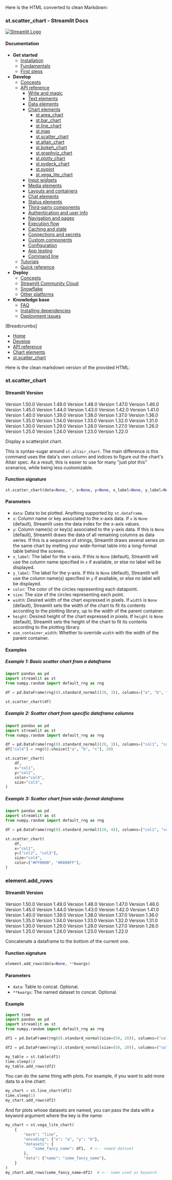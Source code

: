 Here is the HTML converted to clean Markdown:
### st.scatter_chart - Streamlit Docs

[![Streamlit Logo](/logo.svg)](/)

#### Documentation
* **Get started**
	+ [Installation](/get-started/installation)
	+ [Fundamentals](/get-started/fundamentals)
	+ [First steps](/get-started/tutorials)
* **Develop**
	+ [Concepts](/develop/concepts)
	+ [API reference](/develop/api-reference)
		- [Write and magic](/develop/api-reference/write-magic)
		- [Text elements](/develop/api-reference/text)
		- [Data elements](/develop/api-reference/data)
		- [Chart elements](/develop/api-reference/charts)
			- [st.area_chart](/develop/api-reference/charts/st.area_chart)
			- [st.bar_chart](/develop/api-reference/charts/st.bar_chart)
			- [st.line_chart](/develop/api-reference/charts/st.line_chart)
			- [st.map](/develop/api-reference/charts/st.map)
			- [st.scatter_chart](/develop/api-reference/charts/st.scatter_chart)
			- [st.altair_chart](/develop/api-reference/charts/st.altair_chart)
			- [st.bokeh_chart](/develop/api-reference/charts/st.bokeh_chart)
			- [st.graphviz_chart](/develop/api-reference/charts/st.graphviz_chart)
			- [st.plotly_chart](/develop/api-reference/charts/st.plotly_chart)
			- [st.pydeck_chart](/develop/api-reference/charts/st.pydeck_chart)
			- [st.pyplot](/develop/api-reference/charts/st.pyplot)
			- [st.vega_lite_chart](/develop/api-reference/charts/st.vega_lite_chart)
		- [Input widgets](/develop/api-reference/widgets)
		- [Media elements](/develop/api-reference/media)
		- [Layouts and containers](/develop/api-reference/layout)
		- [Chat elements](/develop/api-reference/chat)
		- [Status elements](/develop/api-reference/status)
		- [Third-party components](https://streamlit.io/components)
		- [Authentication and user info](/develop/api-reference/user)
		- [Navigation and pages](/develop/api-reference/navigation)
		- [Execution flow](/develop/api-reference/execution-flow)
		- [Caching and state](/develop/api-reference/caching-and-state)
		- [Connections and secrets](/develop/api-reference/connections)
		- [Custom components](/develop/api-reference/custom-components)
		- [Configuration](/develop/api-reference/configuration)
		- [App testing](/develop/api-reference/app-testing)
		- [Command line](/develop/api-reference/cli)
	+ [Tutorials](/develop/tutorials)
	+ [Quick reference](/develop/quick-reference)
* **Deploy**
	+ [Concepts](/deploy/concepts)
	+ [Streamlit Community Cloud](/deploy/streamlit-community-cloud)
	+ [Snowflake](/deploy/snowflake)
	+ [Other platforms](/deploy/tutorials)
* **Knowledge base**
	+ [FAQ](/knowledge-base/using-streamlit)
	+ [Installing dependencies](/knowledge-base/dependencies)
	+ [Deployment issues](/knowledge-base/deploy)

[Breadcrumbs]
* [Home](/)
* [Develop](/develop)
* [API reference](/develop/api-reference)
* [Chart elements](/develop/api-reference/charts)
* [st.scatter_chart](/develop/api-reference/charts/st.scatter_chart)

Here is the clean markdown version of the provided HTML:
### st.scatter_chart
#### Streamlit Version
Version 1.50.0
Version 1.49.0
Version 1.48.0
Version 1.47.0
Version 1.46.0
Version 1.45.0
Version 1.44.0
Version 1.43.0
Version 1.42.0
Version 1.41.0
Version 1.40.0
Version 1.39.0
Version 1.38.0
Version 1.37.0
Version 1.36.0
Version 1.35.0
Version 1.34.0
Version 1.33.0
Version 1.32.0
Version 1.31.0
Version 1.30.0
Version 1.29.0
Version 1.28.0
Version 1.27.0
Version 1.26.0
Version 1.25.0
Version 1.24.0
Version 1.23.0
Version 1.22.0

Display a scatterplot chart.

This is syntax-sugar around `st.altair_chart`. The main difference is this command uses the data's own column and indices to figure out the chart's Altair spec. As a result, this is easier to use for many "just plot this" scenarios, while being less customizable.

#### Function signature
```python
st.scatter_chart(data=None, *, x=None, y=None, x_label=None, y_label=None, color=None, size=None, width=None, height=None, use_container_width=True)
```
#### Parameters

* `data`: Data to be plotted. Anything supported by `st.dataframe`.
* `x`: Column name or key associated to the x-axis data. If `x` is `None` (default), Streamlit uses the data index for the x-axis values.
* `y`: Column name(s) or key(s) associated to the y-axis data. If this is `None` (default), Streamlit draws the data of all remaining columns as data series. If this is a sequence of strings, Streamlit draws several series on the same chart by melting your wide-format table into a long-format table behind the scenes.
* `x_label`: The label for the x-axis. If this is `None` (default), Streamlit will use the column name specified in `x` if available, or else no label will be displayed.
* `y_label`: The label for the y-axis. If this is `None` (default), Streamlit will use the column name(s) specified in `y` if available, or else no label will be displayed.
* `color`: The color of the circles representing each datapoint.
* `size`: The size of the circles representing each point.
* `width`: Desired width of the chart expressed in pixels. If `width` is `None` (default), Streamlit sets the width of the chart to fit its contents according to the plotting library, up to the width of the parent container.
* `height`: Desired height of the chart expressed in pixels. If `height` is `None` (default), Streamlit sets the height of the chart to fit its contents according to the plotting library.
* `use_container_width`: Whether to override `width` with the width of the parent container.

#### Examples

##### Example 1: Basic scatter chart from a dataframe
```python
import pandas as pd
import streamlit as st
from numpy.random import default_rng as rng

df = pd.DataFrame(rng(0).standard_normal((20, 3)), columns=["a", "b", "c"])

st.scatter_chart(df)
```

##### Example 2: Scatter chart from specific dataframe columns
```python
import pandas as pd
import streamlit as st
from numpy.random import default_rng as rng

df = pd.DataFrame(rng(0).standard_normal((20, 3)), columns=["col1", "col2", "col3"])
df["col4"] = rng(0).choice(["a", "b", "c"], 20)

st.scatter_chart(
    df,
    x="col1",
    y="col2",
    color="col4",
    size="col3",
)
```

##### Example 3: Scatter chart from wide-format dataframe
```python
import pandas as pd
import streamlit as st
from numpy.random import default_rng as rng

df = pd.DataFrame(rng(0).standard_normal((20, 4)), columns=["col1", "col2", "col3", "col4"])

st.scatter_chart(
    df,
    x="col1",
    y=["col2", "col3"],
    size="col4",
    color=["#FF0000", "#0000FF"],
)
```

### element.add_rows
#### Streamlit Version
Version 1.50.0
Version 1.49.0
Version 1.48.0
Version 1.47.0
Version 1.46.0
Version 1.45.0
Version 1.44.0
Version 1.43.0
Version 1.42.0
Version 1.41.0
Version 1.40.0
Version 1.39.0
Version 1.38.0
Version 1.37.0
Version 1.36.0
Version 1.35.0
Version 1.34.0
Version 1.33.0
Version 1.32.0
Version 1.31.0
Version 1.30.0
Version 1.29.0
Version 1.28.0
Version 1.27.0
Version 1.26.0
Version 1.25.0
Version 1.24.0
Version 1.23.0
Version 1.22.0

Concatenate a dataframe to the bottom of the current one.

#### Function signature
```python
element.add_rows(data=None, **kwargs)
```
#### Parameters

* `data`: Table to concat. Optional.
* `**kwargs`: The named dataset to concat. Optional.

#### Example
```python
import time
import pandas as pd
import streamlit as st
from numpy.random import default_rng as rng

df1 = pd.DataFrame(rng(0).standard_normal(size=(50, 20)), columns=("col %d" % i for i in range(20)))

df2 = pd.DataFrame(rng(1).standard_normal(size=(50, 20)), columns=("col %d" % i for i in range(20)))

my_table = st.table(df1)
time.sleep(1)
my_table.add_rows(df2)
```
You can do the same thing with plots. For example, if you want to add more data to a line chart:
```python
my_chart = st.line_chart(df1)
time.sleep(1)
my_chart.add_rows(df2)
```
And for plots whose datasets are named, you can pass the data with a keyword argument where the key is the name:
```python
my_chart = st.vega_lite_chart(
    {
        "mark": "line",
        "encoding": {"x": "a", "y": "b"},
        "datasets": {
            "some_fancy_name": df1,  # <-- named dataset
        },
        "data": {"name": "some_fancy_name"},
    }
)
my_chart.add_rows(some_fancy_name=df2)  # <-- name used as keyword
```